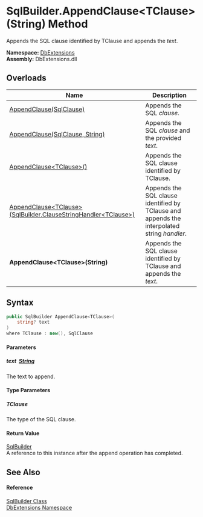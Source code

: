 SqlBuilder.AppendClause&lt;TClause>(String) Method
==================================================
Appends the SQL clause identified by TClause and appends the *text*.
  
**Namespace:** [DbExtensions][1]  
**Assembly:** DbExtensions.dll

Overloads
---------

| Name                                                                      | Description                                                                                 |
| ------------------------------------------------------------------------- | ------------------------------------------------------------------------------------------- |
| [AppendClause(SqlClause)][2]                                              | Appends the SQL *clause*.                                                                   |
| [AppendClause(SqlClause, String)][3]                                      | Appends the SQL *clause* and the provided *text*.                                           |
| [AppendClause&lt;TClause>()][4]                                           | Appends the SQL clause identified by TClause.                                               |
| [AppendClause&lt;TClause>(SqlBuilder.ClauseStringHandler&lt;TClause>)][5] | Appends the SQL clause identified by TClause and appends the interpolated string *handler*. |
| **AppendClause&lt;TClause>(String)**                                      | Appends the SQL clause identified by TClause and appends the *text*.                        |


Syntax
------

```csharp
public SqlBuilder AppendClause<TClause>(
	string? text
)
where TClause : new(), SqlClause

```

#### Parameters

##### *text*  [String][6]
The text to append.

#### Type Parameters

##### *TClause*
The type of the SQL clause.

#### Return Value
[SqlBuilder][7]  
A reference to this instance after the append operation has completed.

See Also
--------

#### Reference
[SqlBuilder Class][7]  
[DbExtensions Namespace][1]  

[1]: ../README.md
[2]: AppendClause.md
[3]: AppendClause_1.md
[4]: AppendClause__1.md
[5]: AppendClause__1_1.md
[6]: https://learn.microsoft.com/dotnet/api/system.string
[7]: README.md